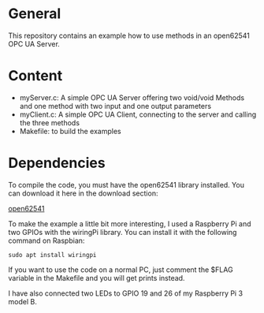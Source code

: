 # General

This repository contains an example how to use methods in an open62541 OPC UA Server.

# Content
- myServer.c: A simple OPC UA Server offering two void/void Methods and one method with two input and one output parameters
- myClient.c: A simple OPC UA Client, connecting to the server and calling the three methods
- Makefile: to build the examples

# Dependencies

To compile the code, you must have the open62541 library installed. You can download it here in the download section:

[open62541](https://open62541.org/)

To make the example a little bit more interesting, I used a Raspberry Pi and two GPIOs with the wiringPi library. You can install it with the following command on Raspbian:

````
sudo apt install wiringpi
````

If you want to use the code on a normal PC, just comment the $FLAG variable in the Makefile and you will get prints instead.

I have also connected two LEDs to GPIO 19 and 26 of my Raspberry Pi 3 model B.
